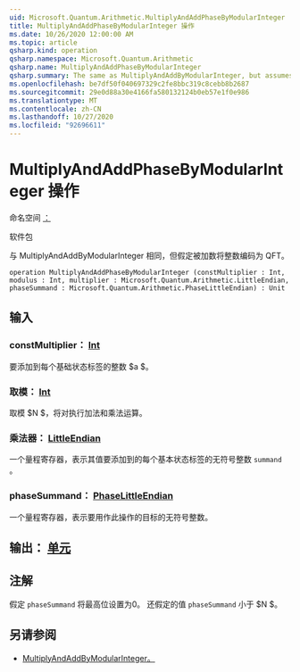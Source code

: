 ```yaml
---
uid: Microsoft.Quantum.Arithmetic.MultiplyAndAddPhaseByModularInteger
title: MultiplyAndAddPhaseByModularInteger 操作
ms.date: 10/26/2020 12:00:00 AM
ms.topic: article
qsharp.kind: operation
qsharp.namespace: Microsoft.Quantum.Arithmetic
qsharp.name: MultiplyAndAddPhaseByModularInteger
qsharp.summary: The same as MultiplyAndAddByModularInteger, but assumes that the summand encodes integers in QFT basis.
ms.openlocfilehash: be7df50f040697329c2fe8bbc319c8cebb8b2687
ms.sourcegitcommit: 29e0d88a30e4166fa580132124b0eb57e1f0e986
ms.translationtype: MT
ms.contentlocale: zh-CN
ms.lasthandoff: 10/27/2020
ms.locfileid: "92696611"
---
```

# <a name="multiplyandaddphasebymodularinteger-operation"></a>MultiplyAndAddPhaseByModularInteger 操作

命名空间 [：](xref:Microsoft.Quantum.Arithmetic)

软件包 [](https://nuget.org/packages/)


与 MultiplyAndAddByModularInteger 相同，但假定被加数将整数编码为 QFT。

```qsharp
operation MultiplyAndAddPhaseByModularInteger (constMultiplier : Int, modulus : Int, multiplier : Microsoft.Quantum.Arithmetic.LittleEndian, phaseSummand : Microsoft.Quantum.Arithmetic.PhaseLittleEndian) : Unit
```


## <a name="input"></a>输入

### <a name="constmultiplier--int"></a>constMultiplier： [Int](xref:microsoft.quantum.lang-ref.int)

要添加到每个基础状态标签的整数 $a $。


### <a name="modulus--int"></a>取模： [Int](xref:microsoft.quantum.lang-ref.int)

取模 $N $，将对执行加法和乘法运算。


### <a name="multiplier--littleendian"></a>乘法器： [LittleEndian](xref:Microsoft.Quantum.Arithmetic.LittleEndian)

一个量程寄存器，表示其值要添加到的每个基本状态标签的无符号整数 `summand` 。


### <a name="phasesummand--phaselittleendian"></a>phaseSummand： [PhaseLittleEndian](xref:Microsoft.Quantum.Arithmetic.PhaseLittleEndian)

一个量程寄存器，表示要用作此操作的目标的无符号整数。



## <a name="output--unit"></a>输出： [单元](xref:microsoft.quantum.lang-ref.unit)



## <a name="remarks"></a>注解

假定 `phaseSummand` 将最高位设置为0。
还假定的值 `phaseSummand` 小于 $N $。

## <a name="see-also"></a>另请参阅

- [MultiplyAndAddByModularInteger。](xref:Microsoft.Quantum.Arithmetic.MultiplyAndAddByModularInteger)